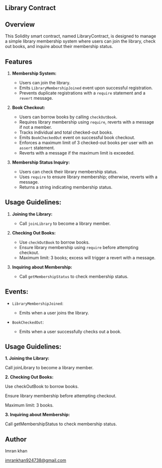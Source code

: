 ## Library Contract

## Overview

This Solidity smart contract, named LibraryContract, is designed to manage a simple library membership system where users can join the library, check out books, and inquire about their membership status. 

## Features

1. **Membership System:**
   - Users can join the library.
   - Emits `LibraryMembershipJoined` event upon successful registration.
   - Prevents duplicate registrations with a `require` statement and a `revert` message.

2. **Book Checkout:**
   - Users can borrow books by calling `checkOutBook`.
   - Requires library membership using `require`, reverts with a message if not a member.
   - Tracks individual and total checked-out books.
   - Emits `BookCheckedOut` event on successful book checkout.
   - Enforces a maximum limit of 3 checked-out books per user with an `assert` statement.
   - Reverts with a message if the maximum limit is exceeded.

3. **Membership Status Inquiry:**
   - Users can check their library membership status.
   - Uses `require` to ensure library membership; otherwise, reverts with a message.
   - Returns a string indicating membership status.

## Usage Guidelines:

1. **Joining the Library:**
   - Call `joinLibrary` to become a library member.

2. **Checking Out Books:**
   - Use `checkOutBook` to borrow books.
   - Ensure library membership using `require` before attempting checkout.
   - Maximum limit: 3 books; excess will trigger a revert with a message.

3. **Inquiring about Membership:**
   - Call `getMembershipStatus` to check membership status.

## Events:

- `LibraryMembershipJoined`:
  - Emits when a user joins the library.

- `BookCheckedOut`:
  - Emits when a user successfully checks out a book.

## Usage Guidelines:

 **1. Joining the Library:**

Call joinLibrary to become a library member.

 **2. Checking Out Books:**

Use checkOutBook to borrow books.

Ensure library membership before attempting checkout.

Maximum limit: 3 books.

**3. Inquiring about Membership:**

Call getMembershipStatus to check membership status.

## Author

Imran khan

imrankhan924738@gmail.com
